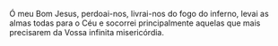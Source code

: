 Ó meu Bom Jesus, perdoai-nos, livrai-nos do fogo do inferno, levai as almas todas para o Céu e socorrei principalmente aquelas que mais precisarem da Vossa infinita misericórdia.
